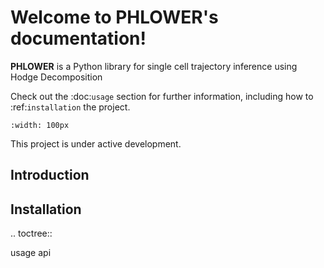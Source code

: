 # Welcome to PHLOWER's documentation!

**PHLOWER** is a Python library for single cell trajectory inference using Hodge Decomposition

Check out the :doc:`usage` section for further information, including
how to :ref:`installation` the project.

```{image} img/phlower_logo_white_bg.png
:width: 100px
```


   This project is under active development.

## Introduction

## Installation



.. toctree::

   usage
   api
